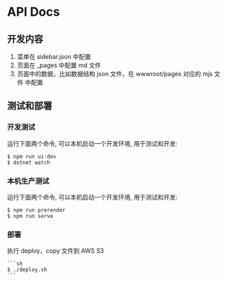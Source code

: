 # API Docs

## 开发内容

1. 菜单在 sidebar.json 中配置
2. 页面在 _pages 中配置 md 文件
3. 页面中的数据，比如数据结构 json 文件，在 wwwroot/pages 对应的 mjs 文件 中配置

## 测试和部署

### 开发测试

运行下面两个命令, 可以本机启动一个开发环境, 用于测试和开发:

```
$ npm run ui:dev
$ dotnet watch
```

### 本机生产测试

运行下面两个命令, 可以本机启动一个开发环境, 用于测试和开发:

```
$ npm run prerender
$ npm run serve
```

### 部署

执行 deploy，copy 文件到 AWS S3

    ```sh
    $ ./deploy.sh
    ```
